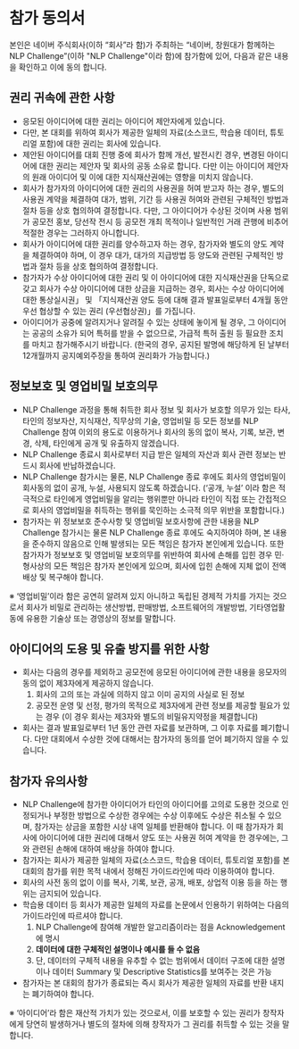 # 참가 동의서

본인은 네이버 주식회사(이하 “회사”라 함)가 주최하는 “네이버, 창원대가 함께하는 NLP Challenge”(이하 "NLP Challenge"이라 함)에 참가함에 있어, 다음과 같은 내용을 확인하고 이에 동의 합니다.

## 권리 귀속에 관한 사항
* 응모된 아이디어에 대한 권리는 아이디어 제안자에게 있습니다.
* 다만, 본 대회를 위하여 회사가 제공한 일체의 자료(소스코드, 학습용 데이터, 튜토리얼 포함)에 대한 권리는 회사에 있습니다.
* 제안된 아이디어를 대회 진행 중에 회사가 함께 개선, 발전시킨 경우, 변경된 아이디어에 대한 권리는 제안자 및 회사의 공동 소유로 합니다. 다만 이는 아이디어 제안자의 원래 아이디어 및 이에 대한 지식재산권에는 영향을 미치지 않습니다.
* 회사가 참가자의 아이디어에 대한 권리의 사용권을 허여 받고자 하는 경우, 별도의 사용권 계약을 체결하여 대가, 범위, 기간 등 사용권 허여와 관련된 구체적인 방법과 절차 등을 상호 협의하여 결정합니다. 다만, 그 아이디어가 수상된 것이며 사용 범위가 공모전 홍보, 당선작 전시 등 공모전 개최 목적이나 일반적인 거래 관행에 비추어 적절한 경우는 그러하지 아니합니다.
* 회사가 아이디어에 대한 권리를 양수하고자 하는 경우, 참가자와 별도의 양도 계약을 체결하여야 하며, 이 경우 대가, 대가의 지급방법 등 양도와 관련된 구체적인 방법과 절차 등을 상호 협의하여 결정합니다.
* 참가자가 수상 아이디어에 대한 권리 및 이 아이디어에 대한 지식재산권을 단독으로 갖고 회사가 수상 아이디어에 대한 상금을 지급하는 경우, 회사는 수상 아이디어에 대한 통상실시권」 및 「지식재산권 양도 등에 대해 결과 발표일로부터 4개월 동안 우선 협상할 수 있는 권리 (우선협상권)」를 가집니다.
* 아이디어가 공중에 알려지거나 알려질 수 있는 상태에 놓이게 될 경우, 그 아이디어는 공공의 소유가 되어 특허를 받을 수 없으므로, 가급적 특허 출원 등 필요한 조치를 마치고 참가해주시기 바랍니다. (한국의 경우, 공지된 발명에 해당하게 된 날부터 12개월까지 공지예외주장을 통하여 권리화가 가능합니다.)


## 정보보호 및 영업비밀 보호의무
* NLP Challenge 과정을 통해 취득한 회사 정보 및 회사가 보호할 의무가 있는 타사, 타인의 정보자산, 지식재산, 직무상의 기술, 영업비밀 등 모든 정보를 NLP Challenge 참여 이외의 용도로 이용하거나 회사의 동의 없이 복사, 기록, 보관, 변경, 삭제, 타인에게 공개 및 유출하지 않겠습니다.
* NLP Challenge 종료시 회사로부터 지급 받은 일체의 자산과 회사 관련 정보는 반드시 회사에 반납하겠습니다.
* NLP Challenge 참가시는 물론, NLP Challenge 종료 후에도 회사의 영업비밀이 회사동의 없이 공개, 누설, 사용되지 않도록 하겠습니다. (‘공개, 누설’ 이라 함은 적극적으로 타인에게 영업비밀을 알리는 행위뿐만 아니라 타인이 직접 또는 간접적으로 회사의 영업비밀을 취득하는 행위를 묵인하는 소극적 의무 위반을 포함합니다.)
* 참가자는 위 정보보호 준수사항 및 영업비밀 보호사항에 관한 내용을 NLP Challenge 참가시는 물론 NLP Challenge 종료 후에도 숙지하여야 하며, 본 내용을 준수하지 않음으로 인해 발생되는 모든 책임은 참가자 본인에게 있습니다. 또한 참가자가 정보보호 및 영업비밀 보호의무를 위반하여 회사에 손해를 입힌 경우 민·형사상의 모든 책임은 참가자 본인에게 있으며, 회사에 입힌 손해에 지체 없이 전액 배상 및 복구해야 합니다.

※ ‘영업비밀’이라 함은 공연히 알려져 있지 아니하고 독립된 경제적 가치를 가지는 것으로서 회사가 비밀로 관리하는 생산방법, 판매방법, 소프트웨어의 개발방법, 기타영업활동에 유용한 기술상 또는 경영상의 정보를 말합니다.

## 아이디어의 도용 및 유출 방지를 위한 사항
* 회사는 다음의 경우를 제외하고 공모전에 응모된 아이디어에 관한 내용을 응모자의 동의 없이 제3자에게 제공하지 않습니다.
  1. 회사의 고의 또는 과실에 의하지 않고 이미 공지의 사실로 된 정보
  2. 공모전 운영 및 선정, 평가의 목적으로 제3자에게 관련 정보를 제공할 필요가 있는 경우 (이 경우 회사는 제3자와 별도의 비밀유지약정을 체결합니다)
* 회사는 결과 발표일로부터 1년 동안 관련 자료를 보관하며, 그 이후 자료를 폐기합니다. 다만 대회에서 수상한 것에 대해서는 참가자의 동의를 얻어 폐기하지 않을 수 있습니다.

## 참가자 유의사항
* NLP Challenge에 참가한 아이디어가 타인의 아이디어를 고의로 도용한 것으로 인정되거나 부정한 방법으로 수상한 경우에는 수상 이후에도 수상은 취소될 수 있으며, 참가자는 상금을 포함한 시상 내역 일체를 반환해야 합니다. 이 때 참가자가 회사에 아이디어에 대한 권리에 대해서 양도 또는 사용권 허여 계약을 한 경우에는, 그와 관련된 손해에 대하여 배상을 하여야 합니다.
* 참가자는 회사가 제공한 일체의 자료(소스코드, 학습용 데이터, 튜토리얼 포함)를 본 대회의 참가를 위한 목적 내에서 정해진 가이드라인에 따라 이용하여야 합니다.
* 회사의 사전 동의 없이 이를 복사, 기록, 보관, 공개, 배포, 상업적 이용 등을 하는 행위는 금지되어 있습니다.
* 학습용 데이터 등 회사가 제공한 일체의 자료를 논문에서 인용하기 위하여는 다음의 가이드라인에 따르셔야 합니다.
  1. NLP Challenge에 참여해 개발한 알고리즘이라는 점을 Acknowledgement에 명시
  1. **데이터에 대한 구체적인 설명이나 예시를 들 수 없음**
  1. 단, 데이터의 구체적 내용을 유추할 수 없는 범위에서 데이터 구조에 대한 설명이나 데이터 Summary 및 Descriptive Statistics를 보여주는 것은 가능
* 참가자는 본 대회의 참가가 종료되는 즉시 회사가 제공한 일체의 자료를 반환 내지는 폐기하여야 합니다.

※ ‘아이디어’라 함은 재산적 가치가 있는 것으로서, 이를 보호할 수 있는 권리가 창작자에게 당연히 발생하거나 별도의 절차에 의해 창작자가 그 권리를 취득할 수 있는 것을 말합니다.

